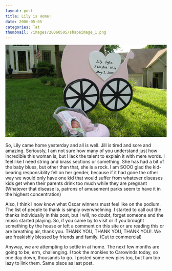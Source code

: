 ```yaml
---
layout: post
title: Lily is Home! 
date: 2006-05-05
categories: Tat
thumbnail: /images/20060505/shapeimage_1.png
---
```


![Lily is home](/images/20060505/shapeimage_1.png)

So, Lily came home yesterday and all is well.  Jill is tired and sore and amazing.  Seriously, I am not sure how many of you understand just how incredible this woman is, but I lack the talent to explain it with mere words.  I feel like I need string and brass sections or something.  She has had a bit of the baby blues, but other than that, she is a rock.  I am SOOO glad the kid-bearing responsiblity fell on her gender, because if it had gone the other way we would only have one kid that would suffer from whatever diseases kids get when their parents drink too much while they are pregnant (Whatever that disease is, patrons of amusement parks seem to have it in the highest concentration)

Also, I think I now know what Oscar winners must feel like on the podium.  The list of people to thank is simply overwhelming.  I started to call out the thanks individually in this post, but I will, no doubt, forget someone and the music started playing.  So, if you came by to visit or if you brought something by the house or left a comment on this site or are reading this or are breathing air, thank you.  THANK YOU, THANK YOU, THANK YOU!.  We are freakishly blessed by friends and family. (Cut to commercial)

Anyway, we are attempting to settle in at home.  The next few months are going to be, erm, challenging.  I took the monkies to Carowinds today, so one day down, thousands to go.  I posted some new pics too, but I am too lazy to link them.  Same place as last post.
